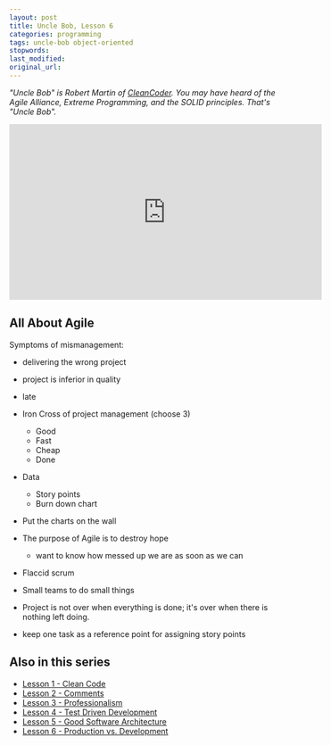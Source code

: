 ```yaml
---
layout: post
title: Uncle Bob, Lesson 6
categories: programming
tags: uncle-bob object-oriented
stopwords:
last_modified:
original_url:
---
```


*"Uncle Bob" is Robert Martin of [CleanCoder](http://cleancoder.com/products). You
may have heard of the Agile Alliance, Extreme Programming, and the SOLID
principles. That's "Uncle Bob".*

<!--more-->

<div class="youtube">
<iframe width="560" height="315" src="https://www.youtube.com/embed/l-gF0vDhJVI" frameborder="0" allow="accelerometer; autoplay; clipboard-write; encrypted-media; gyroscope; picture-in-picture" allowfullscreen></iframe>
</div>

## All About Agile

Symptoms of mismanagement:

* delivering the wrong project
* project is inferior in quality
* late
* Iron Cross of project management (choose 3)
	* Good
	* Fast
	* Cheap
	* Done

* Data
	* Story points
	* Burn down chart
* Put the charts on the wall

* The purpose of Agile is to destroy hope
	* want to know how messed up we are as soon as we can

* Flaccid scrum

* Small teams to do small things

* Project is not over when everything is done; it's over when there is nothing left doing.

* keep one task as a reference point for assigning story points


## Also in this series

* [Lesson 1 - Clean Code](/uncle-bob-lesson-1/)
* [Lesson 2 - Comments](/uncle-bob-lesson-2/)
* [Lesson 3 - Professionalism](/uncle-bob-lesson-3/)
* [Lesson 4 - Test Driven Development](/uncle-bob-lesson-4/)
* [Lesson 5 - Good Software Architecture](/uncle-bob-lesson-5/)
* [Lesson 6 - Production vs. Development](/uncle-bob-lesson-6/)

